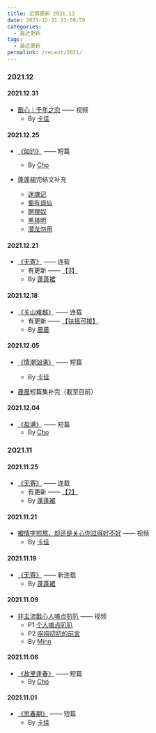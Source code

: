 ```yaml
---
title: 近期更新 2021.12
date: 2021-12-31 23:59:59
categories: 
  - 最近更新
tags: 
  - 最近更新
permalink: /recent/2021/
---
```


### 2021.12

#### 2021.12.31

- <a href="/pages/bbfa4b/">戬心｜千年之恋</a> —— 视频
  - By [卡佳](/categories/?category=卡佳)

#### 2021.12.25

- <a href="/pages/bf37c6/">《如约》</a> —— 短篇
  - By [Cho](/categories/?category=Cho)

- [蓬蓬裙](/categories/?category=蓬蓬裙)完结文补充
  - <a href="/pages/3a464a/">迷魂记</a>
  - <a href="/pages/860174/">蜀有谪仙</a>
  - <a href="/pages/628240/">聘狸奴</a>
  - <a href="/pages/cc5dfb/">黑择明</a>
  - <a href="/pages/105ad6/">潜龙勿用</a>

#### 2021.12.21

- <a href="/pages/491055/">《无寄》</a> —— 连载
  - 有更新 —— <a href="/pages/491055/#3">【3】</a>
  - By [蓬蓬裙](/categories/?category=蓬蓬裙)

#### 2021.12.18

- <a href="/pages/751f20/">《关山难越》</a> —— 连载
  - 有更新 —— <a href="/pages/751f20/#扶摇可接">【扶摇可接】</a>
  - By [晨晨](/categories/?category=晨晨)

#### 2021.12.05

- <a href="/pages/f9e0d0/">《情潮汹涌》</a> —— 短篇
  - By [卡佳](/categories/?category=卡佳)

- [晨晨](/categories/?category=晨晨)短篇集补完（截至目前）

#### 2021.12.04

- <a href="/pages/9437c1/">《盈满》</a> —— 短篇
  - By [Cho](/categories/?category=Cho)

### 2021.11

#### 2021.11.25

- <a href="/pages/491055/">《无寄》</a> —— 连载
  - 有更新 —— <a href="/pages/491055/#2">【2】</a>
  - By [蓬蓬裙](/categories/?category=蓬蓬裙)

#### 2021.11.21

- <a href="/pages/a5bc44/">被情字煎熬，却还是关心你过得好不好</a> —— 视频
  - By [卡佳](/categories/?category=卡佳)

#### 2021.11.19

- <a href="/pages/491055/">《无寄》</a> —— 新连载
  - By [蓬蓬裙](/categories/?category=蓬蓬裙)

#### 2021.11.09

- <a href="/video/#非主流戬心人">非主流戬心人嗑点叭叭</a> —— 视频
  - P1 <a href="/pages/a85947/">个人嗑点叭叭</a>
  - P2 <a href="/pages/eb275e/">唠唠叨叨的前言</a>
  - By [Minn](/categories/?category=Minn)

#### 2021.11.06

- <a href="/pages/678e85/">《故里逢春》</a> —— 短篇
  - By [Cho](/categories/?category=Cho)

#### 2021.11.01

- <a href="/pages/79d800/">《思春期》</a> —— 短篇
  - By [卡佳](/categories/?category=卡佳)
